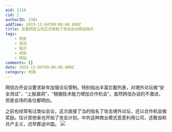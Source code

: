 ```yaml
---
aid: 2116
cid: 2
authorID: 2301
addTime: 2019-12-04T09:00:00.000Z
title: 这里网安公司正式收到了攻击反动网站指示
tags:
    - 网安
    - 反动
    - 指示
    - 收到
    - 网站
comments: []
date: 2019-12-04T09:00:00.000Z
category: 时政
---
```


网信办开会议要求新年加强论坛管制。特别指出丰富拦截列表，对境外论坛做“安全测试”，“上报漏洞”，“根据技术能力增加合作机会”。虽然网信办说的不激进，但是会场的各位都明白。

之前也经常有过类似会议，这次直接了当的指名了攻击境外论坛，还以合作机会做奖励。估计其他省也开始了攻击计划。中共这种商业模式恶意利用公司，还敢自称共产主义，迟早葬送中国。 ![](https://i.loli.net/2019/12/04/JPIswDEvBn5CXxk.jpg)
